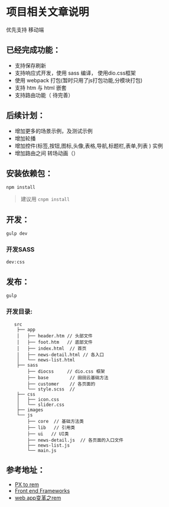  
# 项目相关文章说明
优先支持 移动端

## 已经完成功能：
 
- 支持保存刷新
- 支持响应式开发，使用 sass 编译， 使用dio.css框架
- 使用 webpack 打包(暂时只用了js打包功能,分模块打包) 
- 支持 htm 与 html 嵌套
- 支持路由功能（ 待完善） 

## 后续计划：
- 增加更多的场景示例，及测试示例 
- 增加轮播
- 增加控件(标签,按钮,图标,头像,表格,导航,标题栏,表单,列表 ) 实例
- 增加路由之间 转场动画（）




## 安装依赖包：
`npm install`
> 建议用 ` cnpm install  `

## 开发：
`gulp dev`

### 开发SASS
`dev:css`

## 发布：
`gulp`


### 开发目录:

       src
        ├── app
        │   ├── header.htm // 头部文件
        │   ├── foot.htm   // 底部文件
        │   ├── index.html  // 首页 
        │   ├── news-detail.html // 各入口
        │   └── news-list.html
        ├── sass
            ├── diocss     // dio.css 框架
            ├── base        // 田田云基础方法
            ├── customer    // 各页面的
            └── style.scss  //     
        ├── css 
        │   ├── icon.css
        │   └── slider.css
        ├── images
        └── js
            ├── core  // 基础方法类
            ├── lib   // 引用类
            ├── ui   // UI类
            ├── news-detail.js  // 各页面的入口文件
            ├── news-list.js
            └── main.js
 

## 参考地址：
- [PX to rem ](http://mxd.tencent.com/wp-content/uploads/2014/11/rem.html)
- [Front end Frameworks](https://github.com/usablica/front-end-frameworks)
- [web app变革之rem](https://isux.tencent.com/web-app-rem.html)
 
